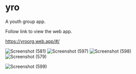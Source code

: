 # yro

A youth group app.

Follow link to view the web app.

https://yroorg.web.app/#/



![Screenshot (581)](https://user-images.githubusercontent.com/73790720/136638418-3ac58aee-5858-4c91-a71b-e61f3b3cba20.png)
![Screenshot (597)](https://user-images.githubusercontent.com/73790720/136638423-6e63876c-4547-4330-921e-84d0e3679ba3.png)
![Screenshot (598)](https://user-images.githubusercontent.com/73790720/136638432-2d2f568f-9e0e-4f9a-a53c-8094a22d13bc.png)
![Screenshot (579)](https://user-images.githubusercontent.com/73790720/136638503-fbad29dd-437b-49b6-be0a-261b87282017.png)

![Screenshot (599)](https://user-images.githubusercontent.com/73790720/136638661-dcf7210c-a6dc-48f7-bf63-19e3f99e43ba.png)
